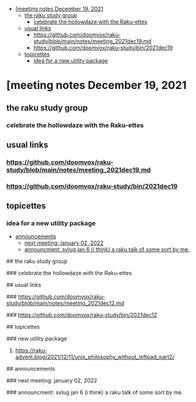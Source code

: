 - [[meeting notes December 19, 2021](#orgd2e85e8)
  - [the raku study group](#orgf10b86e)
    - [celebrate the hollowdaze with the Raku-ettes](#org30239c2)
  - [usual links](#org6907b44)
    - [<https://github.com/doomvox/raku-study/blob/main/notes/meeting_2021dec19.md>](#org7983fce)
    - [<https://github.com/doomvox/raku-study/bin/2021dec19>](#org36ed65e)
  - [topicettes](#org98cb903)
    - [idea for a new utility package](#orgbe22e19)


<a id="orgd2e85e8"></a>

# [meeting notes December 19, 2021


<a id="orgf10b86e"></a>

## the raku study group


<a id="org30239c2"></a>

### celebrate the hollowdaze with the Raku-ettes


<a id="org6907b44"></a>

## usual links


<a id="org7983fce"></a>

### <https://github.com/doomvox/raku-study/blob/main/notes/meeting_2021dec19.md>


<a id="org36ed65e"></a>

### <https://github.com/doomvox/raku-study/bin/2021dec19>


<a id="org98cb903"></a>

## topicettes


<a id="orgbe22e19"></a>

### idea for a new utility package

-   [announcements](#org90551a9)
    -   [next meeting: january 02, 2022](#org0c20e2a)
    -   [announcment: svlug jan 6 (i think) a raku talk of some sort by me.](#org2473361)

<a id="org1d9d965"></a>

<a id="org2536248"></a>

\## the raku study group

<a id="org7f9643f"></a>

\### celebrate the hollowdaze with the Raku-ettes

<a id="orgf3152d0"></a>

\## usual links

<a id="org130d044"></a>

\### <https://github.com/doomvox/raku-study/blob/main/notes/meeting_2021dec12.md>

<a id="orgd8d206b"></a>

\### <https://github.com/doomvox/raku-study/bin/2021dec12>

<a id="org54fffd0"></a>

\## topicettes

<a id="orge5f54a8"></a>

\### new utility package

1.  <https://raku-advent.blog/2021/12/11/unix_philosophy_without_leftpad_part2/>

<a id="org90551a9"></a>

\## announcements

<a id="org0c20e2a"></a>

\### next meeting: january 02, 2022

<a id="org2473361"></a>

\### announcment: svlug jan 6 (i think) a raku talk of some sort by me.
